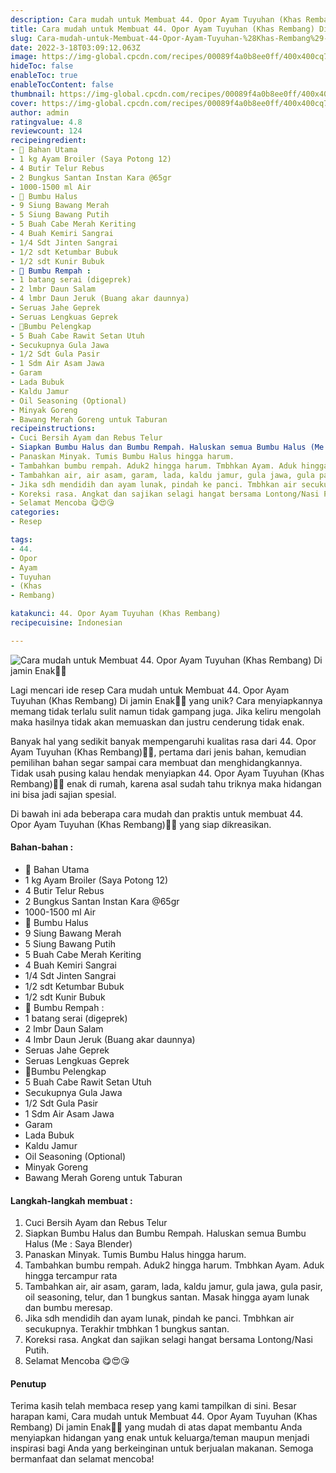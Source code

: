 ```yaml
---
description: Cara mudah untuk Membuat 44. Opor Ayam Tuyuhan (Khas Rembang) Di jamin Enak"
title: Cara mudah untuk Membuat 44. Opor Ayam Tuyuhan (Khas Rembang) Di jamin Enak
slug: Cara-mudah-untuk-Membuat-44-Opor-Ayam-Tuyuhan-%28Khas-Rembang%29-Di-jamin-Enak
date: 2022-3-18T03:09:12.063Z
image: https://img-global.cpcdn.com/recipes/00089f4a0b8ee0ff/400x400cq70/photo.jpg
hideToc: false
enableToc: true
enableTocContent: false
thumbnail: https://img-global.cpcdn.com/recipes/00089f4a0b8ee0ff/400x400cq70/photo.jpg
cover: https://img-global.cpcdn.com/recipes/00089f4a0b8ee0ff/400x400cq70/photo.jpg
author: admin
ratingvalue: 4.8
reviewcount: 124
recipeingredient:
- 🐔 Bahan Utama
- 1 kg Ayam Broiler (Saya Potong 12)
- 4 Butir Telur Rebus
- 2 Bungkus Santan Instan Kara @65gr
- 1000-1500 ml Air
- 🐔 Bumbu Halus
- 9 Siung Bawang Merah
- 5 Siung Bawang Putih
- 5 Buah Cabe Merah Keriting
- 4 Buah Kemiri Sangrai
- 1/4 Sdt Jinten Sangrai
- 1/2 sdt Ketumbar Bubuk
- 1/2 sdt Kunir Bubuk
- 🐔 Bumbu Rempah :
- 1 batang serai (digeprek)
- 2 lmbr Daun Salam
- 4 lmbr Daun Jeruk (Buang akar daunnya)
- Seruas Jahe Geprek
- Seruas Lengkuas Geprek
- 🐔Bumbu Pelengkap
- 5 Buah Cabe Rawit Setan Utuh
- Secukupnya Gula Jawa
- 1/2 Sdt Gula Pasir
- 1 Sdm Air Asam Jawa
- Garam
- Lada Bubuk
- Kaldu Jamur
- Oil Seasoning (Optional)
- Minyak Goreng
- Bawang Merah Goreng untuk Taburan
recipeinstructions:
- Cuci Bersih Ayam dan Rebus Telur
- Siapkan Bumbu Halus dan Bumbu Rempah. Haluskan semua Bumbu Halus (Me : Saya Blender)
- Panaskan Minyak. Tumis Bumbu Halus hingga harum.
- Tambahkan bumbu rempah. Aduk2 hingga harum. Tmbhkan Ayam. Aduk hingga tercampur rata
- Tambahkan air, air asam, garam, lada, kaldu jamur, gula jawa, gula pasir, oil seasoning, telur, dan 1 bungkus santan. Masak hingga ayam lunak dan bumbu meresap.
- Jika sdh mendidih dan ayam lunak, pindah ke panci. Tmbhkan air secukupnya. Terakhir tmbhkan 1 bungkus santan.
- Koreksi rasa. Angkat dan sajikan selagi hangat bersama Lontong/Nasi Putih.
- Selamat Mencoba 😋😍😘
categories:
- Resep

tags:
- 44.
- Opor
- Ayam
- Tuyuhan
- (Khas
- Rembang)

katakunci: 44. Opor Ayam Tuyuhan (Khas Rembang)
recipecuisine: Indonesian

---
```


![Cara mudah untuk Membuat 44. Opor Ayam Tuyuhan (Khas Rembang) Di jamin Enak👩‍🍳](https://img-global.cpcdn.com/recipes/00089f4a0b8ee0ff/400x400cq70/photo.jpg)

Lagi mencari ide resep Cara mudah untuk Membuat 44. Opor Ayam Tuyuhan (Khas Rembang) Di jamin Enak👩‍🍳 yang unik? Cara menyiapkannya memang tidak terlalu sulit namun tidak gampang juga. Jika keliru mengolah maka hasilnya tidak akan memuaskan dan justru cenderung tidak enak.

Banyak hal yang sedikit banyak mempengaruhi kualitas rasa dari 44. Opor Ayam Tuyuhan (Khas Rembang)👩‍🍳, pertama dari jenis bahan, kemudian pemilihan bahan segar sampai cara membuat dan menghidangkannya. Tidak usah pusing kalau hendak menyiapkan 44. Opor Ayam Tuyuhan (Khas Rembang)👩‍🍳 enak di rumah, karena asal sudah tahu triknya maka hidangan ini bisa jadi sajian spesial.

Di bawah ini ada beberapa cara mudah dan praktis untuk membuat 44. Opor Ayam Tuyuhan (Khas Rembang)👩‍🍳 yang siap dikreasikan.

<!--inarticleads1-->

#### Bahan-bahan :

- 🐔 Bahan Utama
- 1 kg Ayam Broiler (Saya Potong 12)
- 4 Butir Telur Rebus
- 2 Bungkus Santan Instan Kara @65gr
- 1000-1500 ml Air
- 🐔 Bumbu Halus
- 9 Siung Bawang Merah
- 5 Siung Bawang Putih
- 5 Buah Cabe Merah Keriting
- 4 Buah Kemiri Sangrai
- 1/4 Sdt Jinten Sangrai
- 1/2 sdt Ketumbar Bubuk
- 1/2 sdt Kunir Bubuk
- 🐔 Bumbu Rempah :
- 1 batang serai (digeprek)
- 2 lmbr Daun Salam
- 4 lmbr Daun Jeruk (Buang akar daunnya)
- Seruas Jahe Geprek
- Seruas Lengkuas Geprek
- 🐔Bumbu Pelengkap
- 5 Buah Cabe Rawit Setan Utuh
- Secukupnya Gula Jawa
- 1/2 Sdt Gula Pasir
- 1 Sdm Air Asam Jawa
- Garam
- Lada Bubuk
- Kaldu Jamur
- Oil Seasoning (Optional)
- Minyak Goreng
- Bawang Merah Goreng untuk Taburan

<!--inarticleads2-->

#### Langkah-langkah membuat :

1. Cuci Bersih Ayam dan Rebus Telur
1. Siapkan Bumbu Halus dan Bumbu Rempah. Haluskan semua Bumbu Halus (Me : Saya Blender)
1. Panaskan Minyak. Tumis Bumbu Halus hingga harum.
1. Tambahkan bumbu rempah. Aduk2 hingga harum. Tmbhkan Ayam. Aduk hingga tercampur rata
1. Tambahkan air, air asam, garam, lada, kaldu jamur, gula jawa, gula pasir, oil seasoning, telur, dan 1 bungkus santan. Masak hingga ayam lunak dan bumbu meresap.
1. Jika sdh mendidih dan ayam lunak, pindah ke panci. Tmbhkan air secukupnya. Terakhir tmbhkan 1 bungkus santan.
1. Koreksi rasa. Angkat dan sajikan selagi hangat bersama Lontong/Nasi Putih.
1. Selamat Mencoba 😋😍😘

#### Penutup

Terima kasih telah membaca resep yang kami tampilkan di sini. Besar harapan kami, Cara mudah untuk Membuat 44. Opor Ayam Tuyuhan (Khas Rembang) Di jamin Enak👩‍🍳 yang mudah di atas dapat membantu Anda menyiapkan hidangan yang enak untuk keluarga/teman maupun menjadi inspirasi bagi Anda yang berkeinginan untuk berjualan makanan. Semoga bermanfaat dan selamat mencoba!